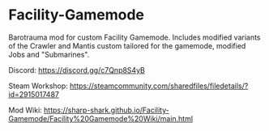 # Facility-Gamemode
Barotrauma mod for custom Facility Gamemode. Includes modified variants of the Crawler and Mantis custom tailored for the gamemode, modified Jobs and "Submarines".

Discord: https://discord.gg/c7Qnp8S4yB

Steam Workshop: https://steamcommunity.com/sharedfiles/filedetails/?id=2915017487

Mod Wiki: https://sharp-shark.github.io/Facility-Gamemode/Facility%20Gamemode%20Wiki/main.html
